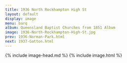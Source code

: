 ```yaml
---
title: 1936 North Rockhampton High St
layout: default
display: image
menu: barq
album: Queensland Baptist Churches from 1851 Album
image: 1936-North-Rockhampton-High-St.jpg
prev: 1936-Norman-Park.html
next: 1937-Gatton.html
---
```

{% include image-head.md %}
{% include image.html %}